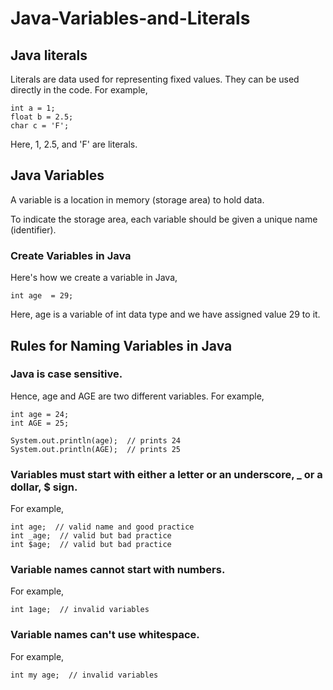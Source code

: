 # Java-Variables-and-Literals


## Java literals

Literals are data used for representing fixed values. They can be used directly in the code. For example,
```
int a = 1;
float b = 2.5;
char c = 'F';
```
Here, 1, 2.5, and 'F' are literals.


## Java Variables

A variable is a location in memory (storage area) to hold data.

To indicate the storage area, each variable should be given a unique name (identifier). 

### Create Variables in Java

Here's how we create a variable in Java,

```
int age  = 29;
```

Here, age is a variable of int data type and we have assigned value 29 to it.


## Rules for Naming Variables in Java

### Java is case sensitive. 
Hence, age and AGE are two different variables. For example,

```
int age = 24;
int AGE = 25;

System.out.println(age);  // prints 24
System.out.println(AGE);  // prints 25

```
###  Variables must start with either a letter or an underscore, _ or a dollar, $ sign. 
For example,
```
int age;  // valid name and good practice
int _age;  // valid but bad practice
int $age;  // valid but bad practice
```

### Variable names cannot start with numbers. 
For example,
```
int 1age;  // invalid variables
```

### Variable names can't use whitespace.
For example,
```
int my age;  // invalid variables
```
